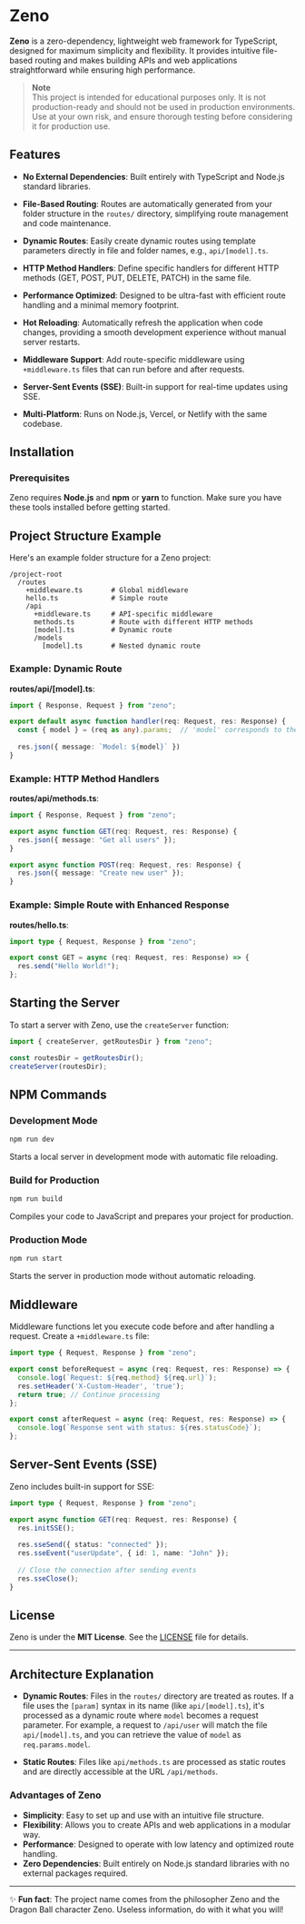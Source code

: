 # Zeno

**Zeno** is a zero-dependency, lightweight web framework for TypeScript, designed for maximum simplicity and flexibility. It provides intuitive file-based routing and makes building APIs and web applications straightforward while ensuring high performance.

> **Note**  
> This project is intended for educational purposes only. It is not production-ready and should not be used in production environments. Use at your own risk, and ensure thorough testing before considering it for production use.

## Features

- **No External Dependencies**: Built entirely with TypeScript and Node.js standard libraries.
  
- **File-Based Routing**: Routes are automatically generated from your folder structure in the `routes/` directory, simplifying route management and code maintenance.
  
- **Dynamic Routes**: Easily create dynamic routes using template parameters directly in file and folder names, e.g., `api/[model].ts`.

- **HTTP Method Handlers**: Define specific handlers for different HTTP methods (GET, POST, PUT, DELETE, PATCH) in the same file.

- **Performance Optimized**: Designed to be ultra-fast with efficient route handling and a minimal memory footprint.

- **Hot Reloading**: Automatically refresh the application when code changes, providing a smooth development experience without manual server restarts.

- **Middleware Support**: Add route-specific middleware using `+middleware.ts` files that can run before and after requests.

- **Server-Sent Events (SSE)**: Built-in support for real-time updates using SSE.

- **Multi-Platform**: Runs on Node.js, Vercel, or Netlify with the same codebase.

## Installation

### Prerequisites

Zeno requires **Node.js** and **npm** or **yarn** to function. Make sure you have these tools installed before getting started.

## Project Structure Example

Here's an example folder structure for a Zeno project:

```
/project-root
  /routes
    +middleware.ts       # Global middleware
    hello.ts             # Simple route
    /api
      +middleware.ts     # API-specific middleware
      methods.ts         # Route with different HTTP methods
      [model].ts         # Dynamic route
      /models
        [model].ts       # Nested dynamic route
```

### Example: Dynamic Route

**routes/api/[model].ts**:

```typescript
import { Response, Request } from "zeno";

export default async function handler(req: Request, res: Response) {
  const { model } = (req as any).params;  // 'model' corresponds to the [model] in the filename
  
  res.json({ message: `Model: ${model}` })
}
```

### Example: HTTP Method Handlers

**routes/api/methods.ts**:

```typescript
import { Response, Request } from "zeno";

export async function GET(req: Request, res: Response) {
  res.json({ message: "Get all users" });
}

export async function POST(req: Request, res: Response) {
  res.json({ message: "Create new user" });
}
```

### Example: Simple Route with Enhanced Response

**routes/hello.ts**:

```typescript
import type { Request, Response } from "zeno";

export const GET = async (req: Request, res: Response) => {
  res.send("Hello World!");
};
```

## Starting the Server

To start a server with Zeno, use the `createServer` function:

```typescript
import { createServer, getRoutesDir } from "zeno";

const routesDir = getRoutesDir();
createServer(routesDir);
```

## NPM Commands

### Development Mode

```bash
npm run dev
```

Starts a local server in development mode with automatic file reloading.

### Build for Production

```bash
npm run build
```

Compiles your code to JavaScript and prepares your project for production.

### Production Mode

```bash
npm run start
```

Starts the server in production mode without automatic reloading.

## Middleware

Middleware functions let you execute code before and after handling a request. Create a `+middleware.ts` file:

```typescript
import type { Request, Response } from "zeno";

export const beforeRequest = async (req: Request, res: Response) => {
  console.log(`Request: ${req.method} ${req.url}`);
  res.setHeader('X-Custom-Header', 'true');
  return true; // Continue processing
};

export const afterRequest = async (req: Request, res: Response) => {
  console.log(`Response sent with status: ${res.statusCode}`);
};
```

## Server-Sent Events (SSE)

Zeno includes built-in support for SSE:

```typescript
import type { Request, Response } from "zeno";

export async function GET(req: Request, res: Response) {
  res.initSSE();
  
  res.sseSend({ status: "connected" });
  res.sseEvent("userUpdate", { id: 1, name: "John" });
  
  // Close the connection after sending events
  res.sseClose();
}
```

## License

Zeno is under the **MIT License**. See the [LICENSE](LICENSE) file for details.

---

## Architecture Explanation

- **Dynamic Routes**: Files in the `routes/` directory are treated as routes. If a file uses the `[param]` syntax in its name (like `api/[model].ts`), it's processed as a dynamic route where `model` becomes a request parameter. For example, a request to `/api/user` will match the file `api/[model].ts`, and you can retrieve the value of `model` as `req.params.model`.

- **Static Routes**: Files like `api/methods.ts` are processed as static routes and are directly accessible at the URL `/api/methods`.

### Advantages of Zeno
- **Simplicity**: Easy to set up and use with an intuitive file structure.
- **Flexibility**: Allows you to create APIs and web applications in a modular way.
- **Performance**: Designed to operate with low latency and optimized route handling.
- **Zero Dependencies**: Built entirely on Node.js standard libraries with no external packages required.

---

✨ **Fun fact**: The project name comes from the philosopher Zeno and the Dragon Ball character Zeno. Useless information, do with it what you will!
